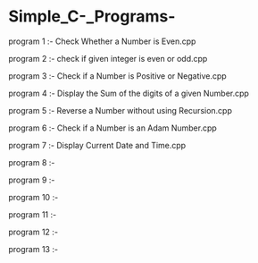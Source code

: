 # Simple_C-_Programs-

program 1 :-           Check Whether a Number is Even.cpp

program 2 :-           check if given integer is even or odd.cpp

program 3 :-           Check if a Number is Positive or Negative.cpp

program 4 :-           Display the Sum of the digits of a given Number.cpp

program 5 :-           Reverse a Number without using Recursion.cpp

program 6 :-           Check if a Number is an Adam Number.cpp

program 7 :-           Display Current Date and Time.cpp

program 8 :-

program 9 :-

program 10 :-

program 11 :-

program 12 :-

program 13 :-
